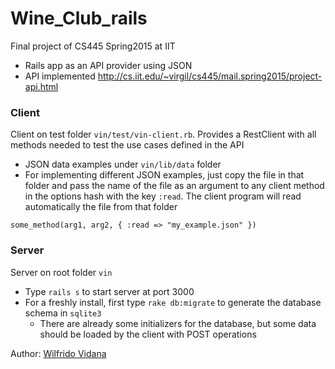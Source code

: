 # Wine_Club_rails
Final project of CS445 Spring2015 at IIT

* Rails app as an API provider using JSON
* API implemented http://cs.iit.edu/~virgil/cs445/mail.spring2015/project-api.html

### Client
Client on test folder `vin/test/vin-client.rb`. Provides a RestClient with all methods needed to test the use cases defined in the API
* JSON data examples under `vin/lib/data` folder
* For implementing different JSON examples, just copy the file in that folder and pass the name of the file as an argument to any client method in the options hash with the key `:read`. The client program will read automatically the file from that folder
```
some_method(arg1, arg2, { :read => "my_example.json" })
```

### Server
Server on root folder `vin`
* Type `rails s` to start server at port 3000
* For a freshly install, first type `rake db:migrate` to generate the database schema in `sqlite3`
  * There are already some initializers for the database, but some data should be loaded by the client with POST operations

Author: [Wilfrido Vidana](wvidanas@gmail.com)
